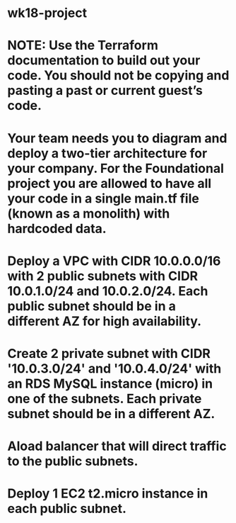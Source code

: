 # wk18-project

# NOTE: Use the Terraform documentation to build out your code. You should not be copying and pasting a past or current guest’s code.

# Your team needs you to diagram and deploy a two-tier architecture for your company. For the Foundational project you are allowed to have all your code in a single main.tf file (known as a monolith) with hardcoded data.

# Deploy a VPC with CIDR 10.0.0.0/16 with 2 public subnets with CIDR 10.0.1.0/24 and 10.0.2.0/24. Each public subnet should be in a different AZ for high availability.

# Create 2 private subnet with CIDR '10.0.3.0/24' and '10.0.4.0/24' with an RDS MySQL instance (micro) in one of the subnets. Each private subnet should be in a different AZ.

# Aload balancer that will direct traffic to the public subnets.

# Deploy 1 EC2 t2.micro instance in each public subnet.
